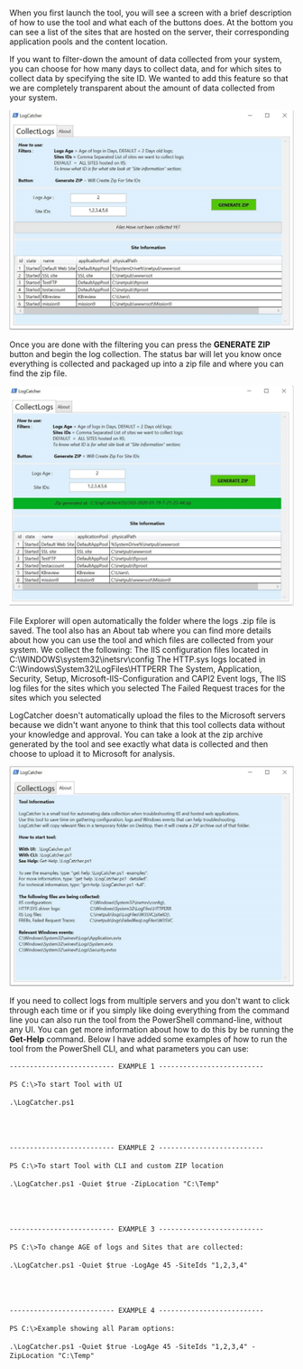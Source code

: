 ####
When you first launch the tool, you will see a screen with a brief description of how to use the tool and what each of the buttons does. At the bottom you can see a list of the sites that are hosted on the server, their corresponding application pools and the content location. 




If you want to filter-down the amount of data collected from your system, you can choose  for how many days to collect data, and for which sites to collect data by specifying the site ID. We wanted to add this feature so that we are completely transparent about  the amount of data collected from your system.

 ![Image of FirstScreen](/images/FirstScreen.jpg)
 
 
Once you are done with the filtering you can press the __GENERATE ZIP__ button and begin the log collection.  The status bar will let you know once everything is collected and packaged up into a zip file and where you can find the zip file.
 
  ![Image of GeenGenerate](/images/GreenGenerateZip.jpg)
 
File Explorer will open automatically the folder where the logs .zip file is saved.
The tool also has an About tab where you can find more details about how you can use the tool and which files are collected from your system.
We collect the following:
The IIS configuration files located in C:\WINDOWS\system32\inetsrv\config
The HTTP.sys logs located in C:\Windows\System32\LogFiles\HTTPERR
The System, Application, Security, Setup, Microsoft-IIS-Configuration and CAPI2 Event logs,
The IIS log files for the sites which you selected
The Failed Request traces for the sites which you selected

LogCatcher doesn't automatically upload the files to the Microsoft servers because we didn't want anyone to think that this tool collects data without your knowledge and approval. You can take a look at the zip archive generated by the tool and see exactly what data is collected and then choose to upload it to Microsoft for analysis.

 
  ![Image of AboutTab](/images/ToolAbout.jpg)
 
  If you need to collect logs from multiple servers and you don't want to click through each time or if you simply like doing everything from the command line you can also run the tool from the PowerShell command-line, without any UI. You can get more information about how to do this by be running the __Get-Help__ command. Below I have added some examples of how to run the tool from the PowerShell CLI, and what parameters you can use:

   
    -------------------------- EXAMPLE 1 --------------------------
 
    PS C:\>To start Tool with UI
 
    .\LogCatcher.ps1
 
 
 
 
    -------------------------- EXAMPLE 2 --------------------------
 
    PS C:\>To start Tool with CLI and custom ZIP location
 
    .\LogCatcher.ps1 -Quiet $true -ZipLocation "C:\Temp"
 
 
 
 
    -------------------------- EXAMPLE 3 --------------------------
 
    PS C:\>To change AGE of logs and Sites that are collected:
 
    .\LogCatcher.ps1 -Quiet $true -LogAge 45 -SiteIds "1,2,3,4"
 
 
 
 
    -------------------------- EXAMPLE 4 --------------------------
 
    PS C:\>Example showing all Param options:
 
    .\LogCatcher.ps1 -Quiet $true -LogAge 45 -SiteIds "1,2,3,4" -ZipLocation "C:\Temp"
 
 

 
